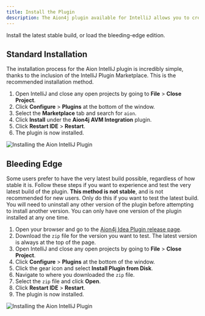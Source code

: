```yaml
---
title: Install the Plugin
description: The Aion4j plugin available for IntelliJ allows you to create, test, compile, deploy, and call your Java blockchain applications, all from within the same IDE. No more copy-and-pasting contract from your local machine to a browser based IDE just to check if things actually work!
---
```


Install the latest stable build, or load the bleeding-edge edition.

## Standard Installation

The installation process for the Aion IntelliJ plugin is incredibly simple, thanks to the inclusion of the IntelliJ Plugin Marketplace. This is the recommended installation method.

1. Open IntelliJ and close any open projects by going to **File** > **Close Project**.
2. Click **Configure** > **Plugins** at the bottom of the window.
3. Select the **Marketplace** tab and search for `aion`.
4. Click **Install** under the **Aion4j AVM Integration** plugin.
5. Click **Restart IDE** > **Restart**.
6. The plugin is now installed.

![Installing the Aion IntelliJ Plugin](images/standard-install.gif)

## Bleeding Edge

Some users prefer to have the very latest build possible, regardless of how stable it is. Follow these steps if you want to experience and test the very latest build of the plugin. **This method is not stable**, and is not recommended for new users. Only do this if you want to test the latest build. You will need to uninstall any other version of the plugin before attempting to install another version. You can only have one version of the plugin installed at any one time.

1. Open your browser and go to the [Aion4j Idea Plugin release page](https://github.com/bloxbean/aion4j-idea-plugin).
2. Download the `zip` file for the version you want to test. The latest version is always at the top of the page.
3. Open IntelliJ and close any open projects by going to **File** > **Close Project**.
4. Click **Configure** > **Plugins** at the bottom of the window.
5. Click the gear icon and select **Install Plugin from Disk**.
6. Navigate to where you downloaded the `zip` file.
7. Select the `zip` file and click **Open**.
8. Click **Restart IDE** > **Restart**.
9. The plugin is now installed.

![Installing the Aion IntelliJ Plugin](images/bleeding-edge-install.gif)
